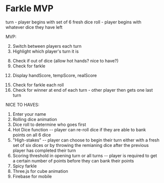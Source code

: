 # Farkle MVP

turn - player begins with set of 6 fresh dice
roll - player begins with whatever dice they have left

MVP:
<!-- 1. Player 1 and Player 2 displayed as text on screen -->
2. Switch between players each turn
3. Highlight which player's turn it is
<!-- 4. Roll dice function for 6 dice (Math.random) -->
<!-- 5. Click on a die to select it for hand -->
<!-- 6. Re-click on a die to de-select it for hand -->
<!-- 7. "Next Roll" button - player ends current roll and moves score to tempScore -->
8. Check if out of dice (allow hot hands? nice to have?)
9. Check for farkle
<!-- 10. Remove hand die from dice available to roll next roll -->
<!-- 11. Evaluate hand for score -->
12. Display handScore, tempScore, realScore
<!-- 13. Store tempScore at end of each roll -->
<!-- 14. Button for banking tempScore to realScore -->
15. Check for farkle each roll
16. Check for winner at end of each turn - other player then gets one last turn

NICE TO HAVES:
1. Enter your name
2. Rolling dice animation
3. Dice roll to determine who goes first
4. Hot Dice function -- player can re-roll dice if they are able to bank points on all 6 dice
5. "High-stakes" -- player can choose to begin their turn either with a fresh set of six dices or by throwing the remianing dice after the previous player has completed their turn
6. Scoring threshold in opening turn or all turns -- player is required to get a certain number of points before they can bank their points
7. Spicy farkle
8. Three.js for cube animation
9. Firebase for mobile